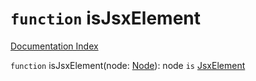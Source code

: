 # `function` isJsxElement

[Documentation Index](../README.md)

`function` isJsxElement(node: [Node](../private.interface.Node/README.md)): node `is` [JsxElement](../private.interface.JsxElement/README.md)